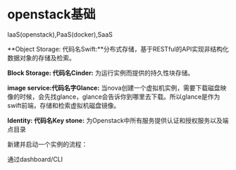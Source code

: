 # openstack基础

IaaS\(openstack\),PaaS\(docker\),SaaS

**Object Storage: 代码名Swift:**分布式存储，基于RESTful的API实现非结构化数据对象的存储及检索。

**Block Storage: 代码名Cinder:** 为运行实例而提供的持久性块存储。

**image service:代码名字Glance:** 当nova创建一个虚拟机实例，需要下载磁盘映像的时候，会先找glance，glance会告诉你到哪里去下载。所以glance是作为swift前端，存储和检索虚拟机磁盘镜像。

**Identity: 代码名Key stone:** 为Openstack中所有服务提供认证和授权服务以及端点目录

新建并启动一个实例的流程：

通过dashboard/CLI 

